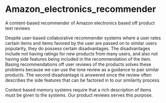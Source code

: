 # Amazon_electronics_recommender
A content-based recommender of Amazon electronics based off product text reviews

Despite user-based collaborative recommender systems where a user rates certain items and items favored by the user are passed on to similar users popularity, they do possess certain disadvantages. The disadvantages include not having ratings for new products from many users, and also not having side features being included in the recommendation of the item. Basing recommendations off user reviews of the products solves these problems because we can use the lone review as a guidance to pair similar products. The second disadvantage is answered since the review often describes the side features that can be factored in to our similarity process. 

Content based memory systems require that a rich description of items must be given to the systems. Our product reviews serves this purpose.
